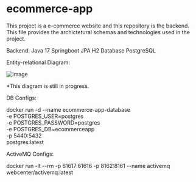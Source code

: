 # ecommerce-app

This project is a e-commerce website and this repository is the backend. This file provides the archictetural schemas and technologies used in the project.

Backend:
Java 17
Springboot
JPA
H2 Database
PostgreSQL

Entity-relational Diagram:

![image](https://github.com/guistraliote/ecommerce-app/assets/88463468/06d423f6-e887-472b-af37-7c29e343def5)

*This diagram is still in progress.

DB Configs:

docker run -d
--name ecommerce-app-database   
-e POSTGRES_USER=postgres   
-e POSTGRES_PASSWORD=postgres   
-e POSTGRES_DB=ecommerceapp   
-p 5440:5432   
postgres:latest

ActiveMQ Configs:

docker run -it --rm -p 61617:61616 -p 8162:8161 --name activemq webcenter/activemq:latest
